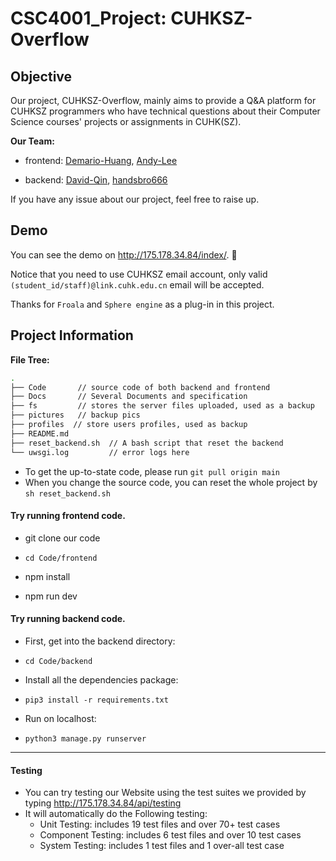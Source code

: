# CSC4001_Project: CUHKSZ-Overflow

## Objective

Our project, CUHKSZ-Overflow, mainly aims to provide a Q&A platform for CUHKSZ programmers who have technical questions about their Computer Science courses' projects or assignments in CUHK(SZ).

**Our Team:**

- frontend: [Demario-Huang](https://github.com/Demario-Huang), [Andy-Lee](https://github.com/Andy-Account)

- backend:  [David-Qin](https://github.com/QinPR), [handsbro666](https://github.com/handsBro666)

If you have any issue about our project, feel free to raise up.

## Demo
You can see the demo on http://175.178.34.84/index/. 🤩

Notice that you need to use CUHKSZ email account, only valid `(student_id/staff)@link.cuhk.edu.cn` email will be accepted. 

Thanks for `Froala` and `Sphere engine` as a plug-in in this project. 

## Project Information
**File Tree:**

```bash
.
├── Code       // source code of both backend and frontend
├── Docs	   // Several Documents and specification
├── fs		   // stores the server files uploaded, used as a backup
├── pictures   // backup pics
├── profiles  // store users profiles, used as backup
├── README.md
├── reset_backend.sh  // A bash script that reset the backend
└── uwsgi.log		  // error logs here
```

+ To get the up-to-state code, please run `git pull origin main`
+ When you change the source code, you can reset the whole project by `sh reset_backend.sh` 

#### Try running frontend code.

+ git clone our code 

+ `cd Code/frontend`

+ npm install
+ npm run dev

#### Try running backend code.

+ First, get into the backend directory:

+ `cd Code/backend`

+ Install all the dependencies package: 

+	`pip3 install -r requirements.txt`

+ Run on localhost:

+ `python3 manage.py runserver`

---
#### Testing  
 + You can try testing our Website using the test suites we provided by typing http://175.178.34.84/api/testing  
  + It will automatically do the Following testing:  
    + Unit Testing: includes 19 test files and over 70+ test cases
    + Component Testing: includes 6 test files and over 10 test cases
    + System Testing: includes 1 test files and 1 over-all test case 
